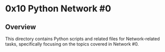 # 0x10 Python Network #0
## Overview
This directory contains Python scripts and related files for Network-related tasks, specifically focusing on the topics covered in Network #0.
